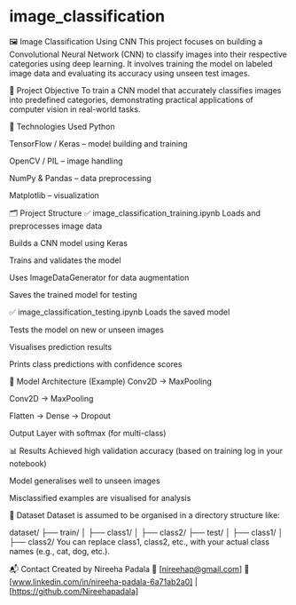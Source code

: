# image_classification
🖼️ Image Classification Using CNN
This project focuses on building a Convolutional Neural Network (CNN) to classify images into their respective categories using deep learning. It involves training the model on labeled image data and evaluating its accuracy using unseen test images.

🎯 Project Objective
To train a CNN model that accurately classifies images into predefined categories, demonstrating practical applications of computer vision in real-world tasks.

🧠 Technologies Used
Python

TensorFlow / Keras – model building and training

OpenCV / PIL – image handling

NumPy & Pandas – data preprocessing

Matplotlib – visualization

🗂️ Project Structure
✅ image_classification_training.ipynb
Loads and preprocesses image data

Builds a CNN model using Keras

Trains and validates the model

Uses ImageDataGenerator for data augmentation

Saves the trained model for testing

✅ image_classification_testing.ipynb
Loads the saved model

Tests the model on new or unseen images

Visualises prediction results

Prints class predictions with confidence scores

🧪 Model Architecture (Example)
Conv2D → MaxPooling

Conv2D → MaxPooling

Flatten → Dense → Dropout

Output Layer with softmax (for multi-class)

📊 Results
Achieved high validation accuracy (based on training log in your notebook)

Model generalises well to unseen images

Misclassified examples are visualised for analysis

📁 Dataset
Dataset is assumed to be organised in a directory structure like:

dataset/
  ├── train/
  │   ├── class1/
  │   ├── class2/
  ├── test/
  │   ├── class1/
  │   ├── class2/
You can replace class1, class2, etc., with your actual class names (e.g., cat, dog, etc.).

📬 Contact Created by Nireeha Padala 
📧 [nireehap@gmail.com] 
🔗 [www.linkedin.com/in/nireeha-padala-6a71ab2a0] | [https://github.com/Nireehapadala]
